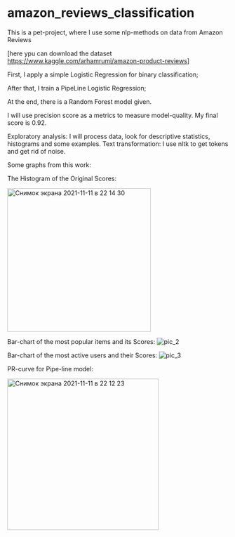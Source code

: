 # amazon_reviews_classification

This is a pet-project, where I use some nlp-methods on data from Amazon Reviews 

[here ypu can download the dataset https://www.kaggle.com/arhamrumi/amazon-product-reviews]

First, I apply a simple Logistic Regression for binary classification;

After that, I train a PipeLine Logistic Regression;

At the end, there is a Random Forest model given.

I will use precision score as a metrics to measure model-quality. My final score is 0.92.


Exploratory analysis: I will process data, look for descriptive statistics, histograms and some examples.
Text transformation: I use nltk to get tokens and get rid of noise.

Some graphs from this work:


The Histogram of the Original Scores:

<img width="327" alt="Снимок экрана 2021-11-11 в 22 14 30" src="https://user-images.githubusercontent.com/82895980/141355582-00aee437-8898-4b65-b8f3-98c80478a56f.png">

Bar-chart of the most popular items and its Scores:
![pic_2](https://user-images.githubusercontent.com/82895980/141355352-a26ed8cc-6700-49d9-a224-596889b33849.png)

Bar-chart of the most active users and their Scores:
![pic_3](https://user-images.githubusercontent.com/82895980/141355374-9c0162c4-9c63-4e7d-8156-b71400640d4b.png)

PR-curve for Pipe-line model:

<img width="345" alt="Снимок экрана 2021-11-11 в 22 12 23" src="https://user-images.githubusercontent.com/82895980/141355404-bb3c2092-9f5e-4f46-8ce6-5b2c562aa6ad.png">
